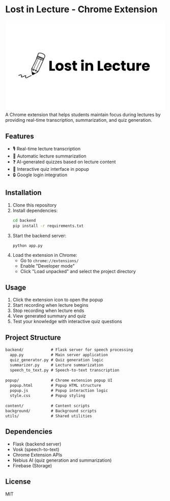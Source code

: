 # Lost in Lecture - Chrome Extension
![Lost in Lecture](images/LIL.jpg)
A Chrome extension that helps students maintain focus during lectures by providing real-time transcription, summarization, and quiz generation.

## Features

- 🎙️ Real-time lecture transcription
- 📝 Automatic lecture summarization
- ❓ AI-generated quizzes based on lecture content
- 🔄 Interactive quiz interface in popup
- 🔒 Google login integration

## Installation

1. Clone this repository
2. Install dependencies:
   ```bash
   cd backend
   pip install -r requirements.txt
   ```
3. Start the backend server:
   ```bash
   python app.py
   ```
4. Load the extension in Chrome:
   - Go to `chrome://extensions/`
   - Enable "Developer mode"
   - Click "Load unpacked" and select the project directory

## Usage

1. Click the extension icon to open the popup
2. Start recording when lecture begins
3. Stop recording when lecture ends
4. View generated summary and quiz
5. Test your knowledge with interactive quiz questions

## Project Structure

```
backend/            # Flask server for speech processing
  app.py            # Main server application
  quiz_generator.py # Quiz generation logic
  summarizer.py     # Lecture summarization
  speech_to_text.py # Speech-to-text transcription

popup/              # Chrome extension popup UI
  popup.html        # Popup HTML structure
  popup.js          # Popup interaction logic
  style.css         # Popup styling

content/            # Content scripts
background/         # Background scripts
utils/              # Shared utilities
```

## Dependencies

- Flask (backend server)
- Vosk (speech-to-text)
- Chrome Extension APIs
- Nebius AI (quiz generation and summarization)
- Firebase (Storage)

## License

MIT
